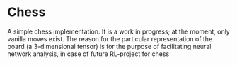 # Chess
A simple chess implementation. It is a work in progress; at the moment, only vanilla moves exist.
The reason for the particular representation of the board (a 3-dimensional tensor) is for the purpose of facilitating neural network analysis, in case of future RL-project for chess
